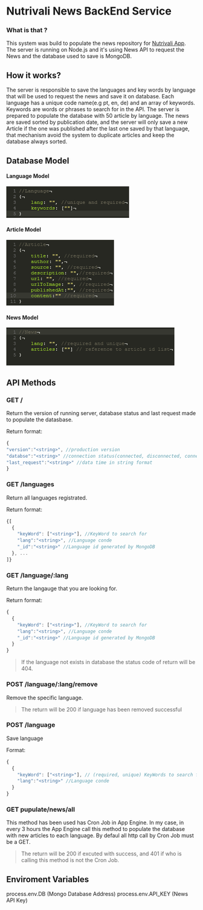 
# Nutrivali News BackEnd Service

### What is that ?
This system was build to populate the news repository for [Nutrivali App](https://github.com/wiltonribeiro/nutrivali-app). The server is running on Node.js and it's using News API to request the News and the database used to save is MongoDB. 

## How it works?
The server is responsible to save the languages and key words by language that will be used to request the news and save it on database. Each language has a unique code name(e.g pt, en, de) and an array of keywords. Keywords are words or phrases to search for in the API. The server is prepared to populate the database with 50 article by language. The news are saved sorted by publication date, and the server will only save a new Article if the one was published after the last one saved by that language, that mechanism avoid the system to duplicate articles and keep the database always sorted.

## Database Model

#### Language Model 
![alt text](https://github.com/wiltonribeiro/nutrivali-news-backend/blob/master/docs/language_model.png "Language Model")

#### Article Model 
![alt text](https://github.com/wiltonribeiro/nutrivali-news-backend/blob/master/docs/article_model.png "Article Model")

#### News Model 
![alt text](https://github.com/wiltonribeiro/nutrivali-news-backend/blob/master/docs/news_model.png "News Model")

## API Methods

### GET /
Return the version of running server, database status and last request made to populate the datasbase.

Return format:
```javascript
{
"version":"<string>", //production version
"databse":"<string>" //connection status(connected, disconnected, connecting, disconnecting)
"last_request":"<string>" //data time in string format
}
```

### GET /languages
Return all languages registrated.

Return format:
```javascript
{[
  {
    "keyWord": ["<string>"], //KeyWord to search for
    "lang":"<string>", //Language conde
    "_id":"<string>" //Language id generated by MongoDB
  }, ...
]}
```

### GET /language/:lang
Return the langauge that you are looking for.

Return format:
```javascript
{
  {
    "keyWord": ["<string>"], //KeyWord to search for
    "lang":"<string>", //Language conde
    "_id":"<string>" //Language id generated by MongoDB
  }
}
```
> If the language not exists in database the status code of return will be 404.

### POST /language/:lang/remove
Remove the specific language.

> The return will be 200 if language has been removed successful

### POST /language

Save language

Format:
```javascript
{
  {
    "keyWord": ["<string>"], // (required, unique) KeyWords to search for
    "lang":"<string>" //Language conde
  }
}
```

### GET pupulate/news/all

This method has been used has Cron Job in App Engine. In my case, in every 3 hours the App Engine call this method to populate the database with new articles to each language. By defaul all http call by Cron Job must be a GET.

> The return will be 200 if excuted with success, and 401 if who is calling this method is not the Cron Job.

## Enviroment Variables
process.env.DB (Mongo Database Address)
process.env.API_KEY (News API Key)


